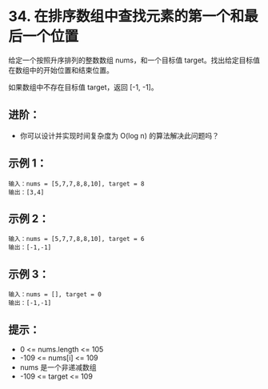 # 34. 在排序数组中查找元素的第一个和最后一个位置

给定一个按照升序排列的整数数组 nums，和一个目标值 target。找出给定目标值在数组中的开始位置和结束位置。

如果数组中不存在目标值 target，返回 [-1, -1]。

## 进阶：

+ 你可以设计并实现时间复杂度为 O(log n) 的算法解决此问题吗？
 

## 示例 1：
```
输入：nums = [5,7,7,8,8,10], target = 8
输出：[3,4]
```

## 示例 2：
```
输入：nums = [5,7,7,8,8,10], target = 6
输出：[-1,-1]
```

## 示例 3：
```
输入：nums = [], target = 0
输出：[-1,-1]
```

## 提示：

+ 0 <= nums.length <= 105
+ -109 <= nums[i] <= 109
+ nums 是一个非递减数组
+ -109 <= target <= 109
